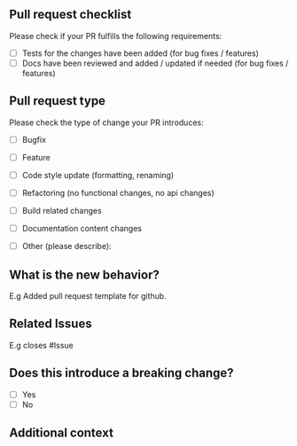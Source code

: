 ## Pull request checklist

Please check if your PR fulfills the following requirements:
- [ ] Tests for the changes have been added (for bug fixes / features)
- [ ] Docs have been reviewed and added / updated if needed (for bug fixes / features)

## Pull request type

Please check the type of change your PR introduces:
- [ ] Bugfix
- [ ] Feature
- [ ] Code style update (formatting, renaming)
- [ ] Refactoring (no functional changes, no api changes)
- [ ] Build related changes
- [ ] Documentation content changes
- [ ] Other (please describe): 


## What is the new behavior?
E.g Added pull request template for github.


## Related Issues
E.g closes #Issue

## Does this introduce a breaking change?

- [ ] Yes
- [ ] No

## Additional context
